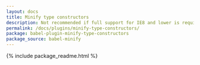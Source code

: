```yaml
---
layout: docs
title: Minify type constructors
description: Not recommended if full support for IE8 and lower is required
permalink: /docs/plugins/minify-type-constructors/
package: babel-plugin-minify-type-constructors
package_source: babel-minify
---
```


{% include package_readme.html %}
